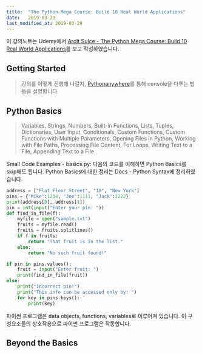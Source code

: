 ```yaml
---
title:  "The Python Mega Course: Build 10 Real World Applications"
date:   2019-03-29
last_modified_at: 2019-03-29
---
```

이 강의노트는 Udemy에서 [Ardit Sulce - The Python Mega Course: Build 10 Real World Applications][1]를 보고 작성하였습니다.

## Getting Started
> 강의를 어떻게 진행해 나갈지, [Pythonanywhere][2]를 통해 console을 다루는 법 등을 설명합니다.

## Python Basics
> Variables, Strings, Numbers, Built-in Functions, Lists, Tuples, Dictionaries, User Input, Conditionals, Custom Functions, Custom Functions with Multiple Parameters, Opening Files in Python, Working with File Paths, Processing File Content, For Loops, Writing Text to a File, Appending Text to a File

Small Code Examples - basics.py: 다음의 코드를 이해하면 Python Basics를 skip해도 됩니다. Python Basics에 대한 정리는 Docs - Python Syntax에 정리하였습니다.
```python
address = ["Flat Floor Street", "18", "New York"]
pins = {"Mike":1234, "Joe":1111, "Jack":2222}
print(address[0], address[1])
pin = int(input("Enter your pin: "))
def find_in_file(f):    
    myfile = open("sample.txt")
    fruits = myfile.read()
    fruits = fruits.splitlines()
    if f in fruits:
        return "That fruit is in the list."
    else:
        return "No such fruit found!"

if pin in pins.values():
    fruit = input("Enter fruit: ")
    print(find_in_file(fruit))
else:
    print("Incorrect pin!")
    print("This info can be accessed only by: ")
    for key in pins.keys():
        print(key)
```
파이썬 프로그램은 data objects, functions, variables로 이루어져 있습니다. 이 구성요소들의 상호작용으로 파이썬 프로그램은 작동합니다.

## Beyond the Basics

[1]: https://www.udemy.com/the-python-mega-course/
[2]: https://www.pythonanywhere.com
